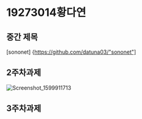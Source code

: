 # 19273014황다연
## 중간 제목
[sononet] {https://github.com/datuna03/"sononet"]
## 2주차과제
![Screenshot_1599911713](https://user-images.githubusercontent.com/71014051/94362869-2c003580-00f9-11eb-8e1e-38bc7f4a288a.png)



## 3주차과제

